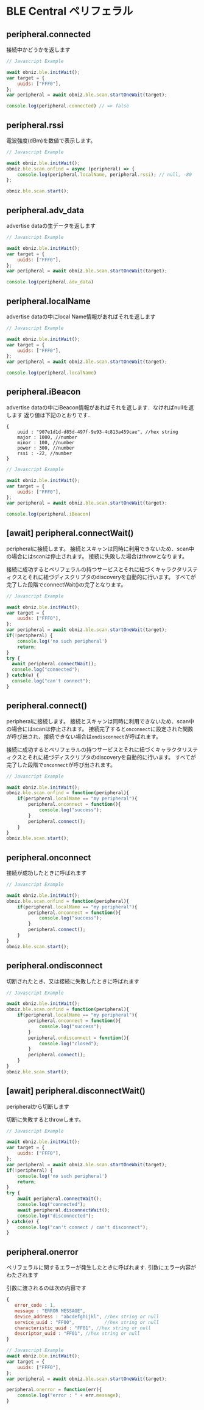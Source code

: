 # BLE Central ペリフェラル

## peripheral.connected

接続中かどうかを返します

```Javascript
// Javascript Example

await obniz.ble.initWait(); 
var target = {
    uuids: ["FFF0"],
};
var peripheral = await obniz.ble.scan.startOneWait(target);

console.log(peripheral.connected) // => false
```

## peripheral.rssi

電波強度(dBm)を数値で表示します。

```Javascript
// Javascript Example

await obniz.ble.initWait();
obniz.ble.scan.onfind = async (peripheral) => {
    console.log(peripheral.localName, peripheral.rssi); // null, -80
};

obniz.ble.scan.start();
```


## peripheral.adv_data
advertise dataの生データを返します

```Javascript
// Javascript Example

await obniz.ble.initWait(); 
var target = {
    uuids: ["FFF0"],
};
var peripheral = await obniz.ble.scan.startOneWait(target);

console.log(peripheral.adv_data)
```


## peripheral.localName
advertise dataの中にlocal Name情報があればそれを返します

```Javascript
// Javascript Example

await obniz.ble.initWait(); 
var target = {
    uuids: ["FFF0"],
};
var peripheral = await obniz.ble.scan.startOneWait(target);

console.log(peripheral.localName)
```



## peripheral.iBeacon
advertise dataの中にiBeacon情報があればそれを返します．なければnullを返します
返り値は下記のとおりです．

```
{
    uuid : "907e1d1d-d85d-497f-9e93-4c813a459cae", //hex string
    major : 1000, //number
    minor : 100, //number
    power : 300, //number
    rssi : -22, //number
}
```

```Javascript
// Javascript Example

await obniz.ble.initWait(); 
var target = {
    uuids: ["FFF0"],
};
var peripheral = await obniz.ble.scan.startOneWait(target);

console.log(peripheral.iBeacon)
```



## \[await] peripheral.connectWait()

peripheralに接続します。
接続とスキャンは同時に利用できないため、scan中の場合にはscanは停止されます。
接続に失敗した場合はthrowとなります。

接続に成功するとペリフェラルの持つサービスとそれに紐づくキャラクタリスティクスとそれに紐づディスクリプタのdiscoveryを自動的に行います。
すべてが完了した段階でconnectWait()の完了となります。

```Javascript
// Javascript Example

await obniz.ble.initWait(); 
var target = {
    uuids: ["FFF0"],
};
var peripheral = await obniz.ble.scan.startOneWait(target);
if(!peripheral) {
    console.log('no such peripheral')
    return;
}
try {
  await peripheral.connectWait();
  console.log("connected");
} catch(e) {
  console.log("can't connect");
}
```


## peripheral.connect()

peripheralに接続します。
接続とスキャンは同時に利用できないため、scan中の場合にはscanは停止されます。
接続完了すると`onconnect`に設定された関数が呼び出され、接続できない場合は`ondisconnect`が呼ばれます。

接続に成功するとペリフェラルの持つサービスとそれに紐づくキャラクタリスティクスとそれに紐づディスクリプタのdiscoveryを自動的に行います。
すべてが完了した段階で`onconnect`が呼び出されます。

```Javascript
// Javascript Example

await obniz.ble.initWait(); 
obniz.ble.scan.onfind = function(peripheral){
    if(peripheral.localName == "my peripheral"){
        peripheral.onconnect = function(){
            console.log("success");
        }
        peripheral.connect();
    }
}
obniz.ble.scan.start();
```


## peripheral.onconnect
接続が成功したときに呼ばれます

```Javascript
// Javascript Example

await obniz.ble.initWait(); 
obniz.ble.scan.onfind = function(peripheral){
    if(peripheral.localName == "my peripheral"){
        peripheral.onconnect = function(){
            console.log("success");
        }
        peripheral.connect();
    }
}
obniz.ble.scan.start();
```

## peripheral.ondisconnect

切断されたとき、又は接続に失敗したときに呼ばれます 

```Javascript
// Javascript Example

await obniz.ble.initWait(); 
obniz.ble.scan.onfind = function(peripheral){
    if(peripheral.localName == "my peripheral"){
        peripheral.onconnect = function(){
            console.log("success");
        }
        peripheral.ondisconnect = function(){
            console.log("closed");
        }
        peripheral.connect();
    }
}
obniz.ble.scan.start();
```

## \[await] peripheral.disconnectWait()
peripheralから切断します

切断に失敗するとthrowします。

```Javascript
// Javascript Example

await obniz.ble.initWait(); 
var target = {
    uuids: ["FFF0"],
};
var peripheral = await obniz.ble.scan.startOneWait(target);
if(!peripheral) {
    console.log('no such peripheral')
    return;
}
try {
    await peripheral.connectWait();
    console.log("connected");
    await peripheral.disconnectWait();
    console.log("disconnected");
} catch(e) {
    console.log("can't connect / can't disconnect");
}
```

<!--
## peripheral.discoverAllServices()

接続中ペリフェラルに登録されているサービス一覧を取得します。
サービスは１つ見つけるごとに`ondiscoverservice`に設定した関数呼ばれ、完了すると`ondiscoverservicefinished`に設定した関数が１度呼ばれる。

```Javascript
// Javascript Example
await obniz.ble.initWait();
obniz.ble.scan.onfind = (peripheral) => {
    console.log(peripheral.localName)
    if (peripheral.localName === 'my peripheral') {
      
        peripheral.onconnect = function(){
            console.log("connected");
            peripheral.discoverAllServices();
            peripheral.ondiscoverservice = function (service) {
                console.log('service UUID: ' + service.uuid);
            }
            peripheral.ondiscoverservicefinished = function (service) {
                console.log("service discovery finished")
            }
        }
      
        peripheral.ondisconnect = function(){
            console.log("disconnected");
        }
      
        peripheral.connect();
    }
};

obniz.ble.scan.start();
```

## ondiscoverservice = (service) => {}

`discoverAllServices()`によりサービスが見つかったときに呼び出される関数を設定する。引数にはサービスオブジェクトが含まれる。

## ondiscoverservicefinished = () => {}

`discoverAllServices()`によるサービス検索が完了したときに呼び出される関数を設定する。

## \[await] peripheral.discoverAllServicesWait()

`discoverAllServices()`が完了するまで待機し、検索した結果見つかったサービス一覧を取得する。

この関数は並列で呼び出さないでください。この関数は１つを実行中にもう１つ並列で実行すると動作が不安定となります。

```Javascript
// Javascript Example
await obniz.ble.initWait();
obniz.ble.scan.onfind = async (peripheral) => {
    console.log(peripheral.localName)
    if (peripheral.localName === 'my peripheral') {
      var connected = await peripheral.connectWait();

      if(connected){
          var services = await peripheral.discoverAllServicesWait();
          console.log("service discovery finish");
          for (var i=0; i<services.length; i++) {
              console.log('service UUID: ' + services[i].uuid)
          }
      }else{
          console.log("failed");
      }
    }
};

obniz.ble.scan.start();
```
-->


## peripheral.onerror

ペリフェラルに関するエラーが発生したときに呼ばれます.
引数にエラー内容がわたされます

引数に渡されるのは次の内容です
```Javascript
{
   error_code : 1,
   message : "ERROR MESSAGE",
   device_address : "abcdefghijkl", //hex string or null
   service_uuid : "FF00",           //hex string or null
   characteristic_uuid : "FF01", //hex string or null
   descriptor_uuid : "FF01", //hex string or null
}
```


```Javascript
// Javascript Example
await obniz.ble.initWait(); 
var target = {
    uuids: ["FFF0"],
};
var peripheral = await obniz.ble.scan.startOneWait(target);

peripheral.onerror = function(err){
    console.log("error : " + err.message);
}

```
